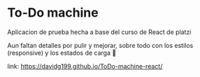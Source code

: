 # To-Do machine

Aplicacion de prueba hecha a base del curso de React de platzi

Aun faltan detalles por pulir y mejorar, sobre todo con los estilos (responsive) y los estados de carga 🫡

link: https://davidg199.github.io/ToDo-machine-react/

